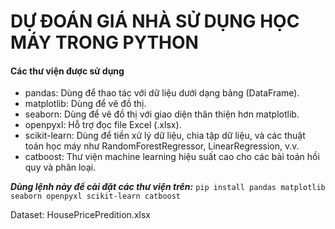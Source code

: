 # DỰ ĐOÁN GIÁ NHÀ SỬ DỤNG HỌC MÁY TRONG PYTHON

#### Các thư viện được sử dụng
* pandas: Dùng để thao tác với dữ liệu dưới dạng bảng (DataFrame).
* matplotlib: Dùng để vẽ đồ thị.
* seaborn: Dùng để vẽ đồ thị với giao diện thân thiện hơn matplotlib.
* openpyxl: Hỗ trợ đọc file Excel (.xlsx).
* scikit-learn: Dùng để tiền xử lý dữ liệu, chia tập dữ liệu, và các thuật toán học máy như RandomForestRegressor, LinearRegression, v.v.
* catboost: Thư viện machine learning hiệu suất cao cho các bài toán hồi quy và phân loại.

***Dùng lệnh này để cài đặt các thư viện trên:***
```pip install pandas matplotlib seaborn openpyxl scikit-learn catboost```

Dataset: HousePricePredition.xlsx